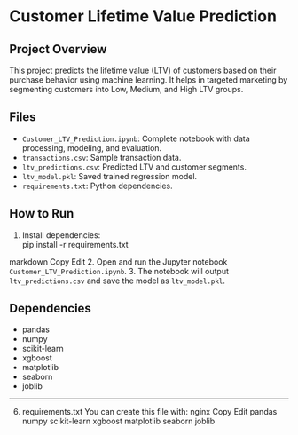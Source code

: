 # Customer Lifetime Value Prediction

## Project Overview
This project predicts the lifetime value (LTV) of customers based on their purchase behavior using machine learning. It helps in targeted marketing by segmenting customers into Low, Medium, and High LTV groups.

## Files
- `Customer_LTV_Prediction.ipynb`: Complete notebook with data processing, modeling, and evaluation.
- `transactions.csv`: Sample transaction data.
- `ltv_predictions.csv`: Predicted LTV and customer segments.
- `ltv_model.pkl`: Saved trained regression model.
- `requirements.txt`: Python dependencies.

## How to Run
1. Install dependencies:  
pip install -r requirements.txt

markdown
Copy
Edit
2. Open and run the Jupyter notebook `Customer_LTV_Prediction.ipynb`.
3. The notebook will output `ltv_predictions.csv` and save the model as `ltv_model.pkl`.

## Dependencies
- pandas
- numpy
- scikit-learn
- xgboost
- matplotlib
- seaborn
- joblib

---

6. requirements.txt
You can create this file with:
nginx
Copy
Edit
pandas
numpy
scikit-learn
xgboost
matplotlib
seaborn
joblib
